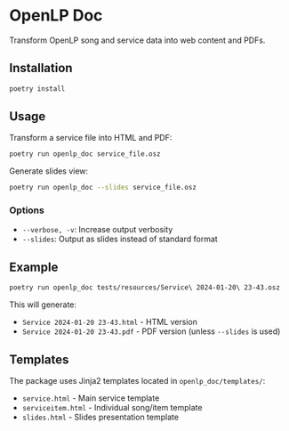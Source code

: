 # OpenLP Doc

Transform OpenLP song and service data into web content and PDFs.

## Installation

```bash
poetry install
```

## Usage

Transform a service file into HTML and PDF:

```bash
poetry run openlp_doc service_file.osz
```

Generate slides view:

```bash
poetry run openlp_doc --slides service_file.osz
```

### Options

- `--verbose, -v`: Increase output verbosity
- `--slides`: Output as slides instead of standard format

## Example

```bash
poetry run openlp_doc tests/resources/Service\ 2024-01-20\ 23-43.osz
```

This will generate:
- `Service 2024-01-20 23-43.html` - HTML version
- `Service 2024-01-20 23-43.pdf` - PDF version (unless `--slides` is used)

## Templates

The package uses Jinja2 templates located in `openlp_doc/templates/`:
- `service.html` - Main service template
- `serviceitem.html` - Individual song/item template
- `slides.html` - Slides presentation template
